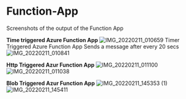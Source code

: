 # Function-App
Screenshots of the output of the Function App

**Time triggered Azure Function App**
![IMG_20220211_010659](https://user-images.githubusercontent.com/89195987/153570277-f852d4e5-3b94-4032-9d0b-6d768ddee541.png)
Timer Triggered Azure Function App  Sends a message after every 20 secs
![IMG_20220211_010841](https://user-images.githubusercontent.com/89195987/153570547-09411360-267a-47cb-a346-18d1f472e1b8.jpg)


**Http Triggered Azur Function App**
![IMG_20220211_011100](https://user-images.githubusercontent.com/89195987/153570868-c2631a59-fe7f-4948-a8e9-42e02b755bcb.png)
![IMG_20220211_011038](https://user-images.githubusercontent.com/89195987/153570897-6c25fd59-488b-4ad3-b4ce-cfcc2a180b08.png)

**Blob Triggered Azur Function App**
![IMG_20220211_145353 (1)](https://user-images.githubusercontent.com/89195987/153571215-bcf34978-d488-4a14-af2b-2d8ccf73bfa9.png)
![IMG_20220211_145411](https://user-images.githubusercontent.com/89195987/153571268-b9cf2c48-22b7-443e-a674-f106a43962bf.png)
